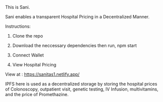 This is Sani.

Sani enables a transparent Hospital Pricing in a Decentralized Manner. 

Instructions:

1. Clone the repo

2. Download the neccessary dependencies then run,
    npm start
3. Connect Wallet

4. View Hospital Pricing

View at :  https://sanitas1.netlify.app/

IPFS here is used as a decentralized storage by storing the hospital prices of Colonoscopy, outpatient visit, 
genetic testing, IV Infusion, multivitamins, and the price of Promethazine.

